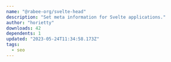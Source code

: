 ```yaml
---
name: "@rabee-org/svelte-head"
description: "Set meta information for Svelte applications."
author: "horietty"
downloads: 42
dependents: 1
updated: "2023-05-24T11:34:58.173Z"
tags: 
  - seo
---
```

